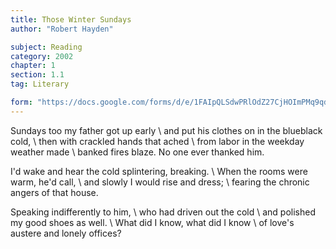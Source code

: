 ```yaml
---
title: Those Winter Sundays
author: "Robert Hayden"

subject: Reading
category: 2002
chapter: 1
section: 1.1
tag: Literary

form: "https://docs.google.com/forms/d/e/1FAIpQLSdwPRlOdZ27CjHOImPMq9qdvg_S88e39A9EY0G9jyR3V5_NDQ/viewform"
---
```

Sundays too my father got up early \\
and put his clothes on in the blueblack cold, \\
then with crackled hands that ached \\
from labor in the weekday weather made \\
banked fires blaze. No one ever thanked him.

I'd wake and hear the cold splintering, breaking. \\
When the rooms were warm, he'd call, \\
and slowly I would rise and dress; \\
fearing the chronic angers of that house.

Speaking indifferently to him, \\
who had driven out the cold \\
and polished my good shoes as well. \\
What did I know, what did I know \\
of love's austere and lonely offices?